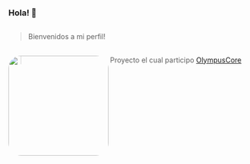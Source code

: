 ### Hola! 👋

 ## 
>Bienvenidos a mi perfil!
## 
</div>
<img align="left" height="200" style="border-radius:25px;" src="https://github.com/jorge990125/jorge990125/blob/main/bienvenidos.png?raw=true">
</div>

## 
>Proyecto el cual participo
 [OlympusCore](https://github.com/jorge990125/Olympus-Source)
